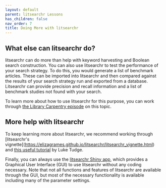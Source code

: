 ```yaml
---
layout: default
parent: litsearchr Lessons
has_children: false
nav_order: 7
title: Doing More with litsearchr
---
```


## What else can litsearchr do?
litsearchr can do more than help with keyword harvesting and Boolean search construction. You can also use litsearchr to test the performance of your search strategy. To do this, you would generate a list of benchmark articles. These can be imported into litsearchr and then compared against the results of your search strategy run and exported from a database. Litsearchr can provide precision and recall information and a list of benchmark studies not found with your search.

To learn more about how to use litsearchr for this purpose, you can work through [the Library Carpentry episode](https://carpentries-incubator.github.io/lc-litsearchr/17-test-a-search-strategy-with-litsearchr/index.html) on this topic. 

## More help with litsearchr
To keep learning more about litsearchr, we recommend working through [litsearchr's vignette[(https://elizagrames.github.io/litsearchr/litsearchr_vignette.html) and [this useful tutorial](https://luketudge.github.io/litsearchr-tutorial/litsearchr_tutorial.html) by Luke Tudge.

Finally, you can always use the [litsearchr Shiny app](https://elizagrames.shinyapps.io/litsearchr/), which provides a Graphical User Interface (GUI) to use litsearchr without any coding necessary. Note that not all functions and features of litsearchr are available through the GUI, but most of the necessary functionality is available including many of the parameter settings. 